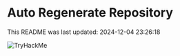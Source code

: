 # Auto Regenerate Repository

This README was last updated: 2024-12-04 23:26:18

 ![TryHackMe](https://tryhackme.com/badge/533634)